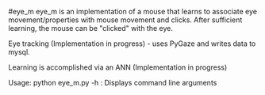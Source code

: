 #eye_m
eye_m is an implementation of a mouse that learns to associate 
eye movement/properties with mouse movement and clicks. After sufficient
learning, the mouse can be "clicked" with the eye. 

Eye tracking
	(Implementation in progress) - uses PyGaze and writes data to mysql.

Learning is accomplished via an ANN
	(Implementation in progress)

Usage:
	python eye_m.py -h	: Displays command line arguments
		

